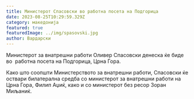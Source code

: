 ```yaml
---
title: Министерот Спасовски во работна посета на Подгорица
date: 2023-08-25T10:29:59.329Z
category: македонија
featured: true
featuredImage: ../img/spasovski.jpg
author: Вардарски
---
```

<!--StartFragment-->

Министерот за внатрешни работи Оливер Спасовски денеска ќе биде во  работна посета на Подгорица, Црна Гора.

Како што соопшти Министерството за внатрешни работи, Спасовски ќе оствари билатерална средба со министерот за внатрешни работи на Црна Гора, Филип Аџиќ, како и со министерот без ресор Зоран Миљаниќ. 

<!--EndFragment-->